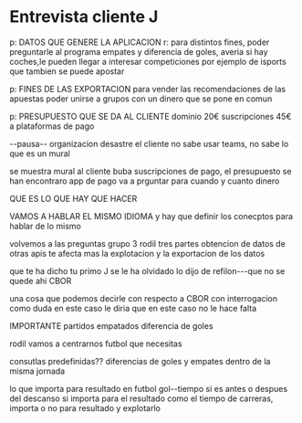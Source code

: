 # Entrevista cliente J

p: DATOS QUE GENERE LA APLICACION
r: para distintos fines, poder preguntarle al programa empates y diferencia de goles,
averia si hay coches,le pueden llegar a interesar competiciones por ejemplo de isports que tambien se puede apostar

p: FINES DE LAS EXPORTACION
para vender las recomendaciones de las apuestas
poder unirse a grupos con un dinero que se pone en comun

p: PRESUPUESTO QUE SE DA AL CLIENTE
dominio 20€
suscripciones 45€ a plataformas de pago 

--pausa--
organizacion desastre
el cliente no sabe usar teams, no sabe lo que es un mural

se muestra mural al cliente
buba
suscripciones de pago, el presupuesto
se han encontraro app de pago 
va a prguntar para cuando y cuanto dinero

QUE ES LO QUE HAY QUE HACER

VAMOS A HABLAR EL MISMO IDIOMA y hay que definir los conecptos para hablar de lo mismo

volvemos a las preguntas
grupo 3
rodil
tres partes
obtencion de datos de otras apis
    te afecta mas la explotacion y la exportacion de los datos

que te ha dicho tu primo
J
se le ha olvidado
lo dijo de refilon---que no se quede ahi CBOR

una cosa que podemos decirle con respecto a CBOR
con interrogacion como duda
en este caso le diria que en este caso no le hace falta

IMPORTANTE
partidos empatados
diferencia de goles

rodil
vamos a centrarnos
futbol que necesitas

consutlas predefinidas??
diferencias de goles y empates
dentro de la misma jornada

lo que importa para resultado en futbol
gol--tiempo si es antes o despues del descanso
si importa para el resultado
como el tiempo de carreras, importa o no para resultado y explotarlo




